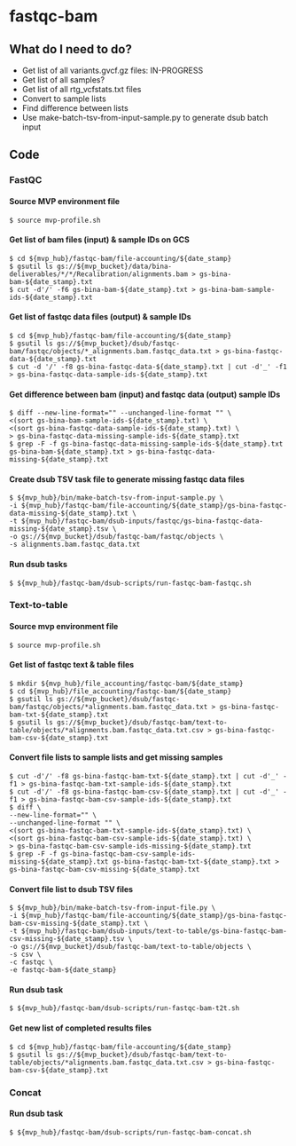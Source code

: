 # fastqc-bam

## What do I need to do?
- Get list of all variants.gvcf.gz files: IN-PROGRESS
- Get list of all samples?
- Get list of all rtg_vcfstats.txt files
- Convert to sample lists
- Find difference between lists
- Use make-batch-tsv-from-input-sample.py to generate dsub batch input

## Code
### FastQC

#### Source MVP environment file
```
$ source mvp-profile.sh
```

#### Get list of bam files (input) & sample IDs on GCS

```
$ cd ${mvp_hub}/fastqc-bam/file-accounting/${date_stamp}
$ gsutil ls gs://${mvp_bucket}/data/bina-deliverables/*/*/Recalibration/alignments.bam > gs-bina-bam-${date_stamp}.txt
$ cut -d'/' -f6 gs-bina-bam-${date_stamp}.txt > gs-bina-bam-sample-ids-${date_stamp}.txt
```

#### Get list of fastqc data files (output) & sample IDs

```
$ cd ${mvp_hub}/fastqc-bam/file-accounting/${date_stamp}
$ gsutil ls gs://${mvp_bucket}/dsub/fastqc-bam/fastqc/objects/*_alignments.bam.fastqc_data.txt > gs-bina-fastqc-data-${date_stamp}.txt
$ cut -d '/' -f8 gs-bina-fastqc-data-${date_stamp}.txt | cut -d'_' -f1 > gs-bina-fastqc-data-sample-ids-${date_stamp}.txt
```

#### Get difference between bam (input) and fastqc data (output) sample IDs
```
$ diff --new-line-format="" --unchanged-line-format "" \
<(sort gs-bina-bam-sample-ids-${date_stamp}.txt) \
<(sort gs-bina-fastqc-data-sample-ids-${date_stamp}.txt) \
> gs-bina-fastqc-data-missing-sample-ids-${date_stamp}.txt
$ grep -F -f gs-bina-fastqc-data-missing-sample-ids-${date_stamp}.txt gs-bina-bam-${date_stamp}.txt > gs-bina-fastqc-data-missing-${date_stamp}.txt
```

#### Create dsub TSV task file to generate missing fastqc data files

```
$ ${mvp_hub}/bin/make-batch-tsv-from-input-sample.py \
-i ${mvp_hub}/fastqc-bam/file-accounting/${date_stamp}/gs-bina-fastqc-data-missing-${date_stamp}.txt \
-t ${mvp_hub}/fastqc-bam/dsub-inputs/fastqc/gs-bina-fastqc-data-missing-${date_stamp}.tsv \
-o gs://${mvp_bucket}/dsub/fastqc-bam/fastqc/objects \
-s alignments.bam.fastqc_data.txt
```

#### Run dsub tasks

```
$ ${mvp_hub}/fastqc-bam/dsub-scripts/run-fastqc-bam-fastqc.sh
```

### Text-to-table

#### Source mvp environment file
```
$ source mvp-profile.sh
```

#### Get list of fastqc text & table files
```
$ mkdir ${mvp_hub}/file_accounting/fastqc-bam/${date_stamp}
$ cd ${mvp_hub}/file_accounting/fastqc-bam/${date_stamp}
$ gsutil ls gs://${mvp_bucket}/dsub/fastqc-bam/fastqc/objects/*alignments.bam.fastqc_data.txt > gs-bina-fastqc-bam-txt-${date_stamp}.txt
$ gsutil ls gs://${mvp_bucket}/dsub/fastqc-bam/text-to-table/objects/*alignments.bam.fastqc_data.txt.csv > gs-bina-fastqc-bam-csv-${date_stamp}.txt
```


#### Convert file lists to sample lists and get missing samples
```
$ cut -d'/' -f8 gs-bina-fastqc-bam-txt-${date_stamp}.txt | cut -d'_' -f1 > gs-bina-fastqc-bam-txt-sample-ids-${date_stamp}.txt
$ cut -d'/' -f8 gs-bina-fastqc-bam-csv-${date_stamp}.txt | cut -d'_' -f1 > gs-bina-fastqc-bam-csv-sample-ids-${date_stamp}.txt
$ diff \
--new-line-format="" \
--unchanged-line-format "" \
<(sort gs-bina-fastqc-bam-txt-sample-ids-${date_stamp}.txt) \
<(sort gs-bina-fastqc-bam-csv-sample-ids-${date_stamp}.txt) \
> gs-bina-fastqc-bam-csv-sample-ids-missing-${date_stamp}.txt
$ grep -F -f gs-bina-fastqc-bam-csv-sample-ids-missing-${date_stamp}.txt gs-bina-fastqc-bam-txt-${date_stamp}.txt > gs-bina-fastqc-bam-csv-missing-${date_stamp}.txt
````

#### Convert file list to dsub TSV files
```
$ ${mvp_hub}/bin/make-batch-tsv-from-input-file.py \
-i ${mvp_hub}/fastqc-bam/file-accounting/${date_stamp}/gs-bina-fastqc-bam-csv-missing-${date_stamp}.txt \
-t ${mvp_hub}/fastqc-bam/dsub-inputs/text-to-table/gs-bina-fastqc-bam-csv-missing-${date_stamp}.tsv \
-o gs://${mvp_bucket}/dsub/fastqc-bam/text-to-table/objects \
-s csv \
-c fastqc \
-e fastqc-bam-${date_stamp}
```

#### Run dsub task
```
$ ${mvp_hub}/fastqc-bam/dsub-scripts/run-fastqc-bam-t2t.sh
```

#### Get new list of completed results files
```
$ cd ${mvp_hub}/fastqc-bam/file-accounting/${date_stamp}
$ gsutil ls gs://${mvp_bucket}/dsub/fastqc-bam/text-to-table/objects/*alignments.bam.fastqc_data.txt.csv > gs-bina-fastqc-bam-csv-${date_stamp}.txt
```

### Concat

#### Run dsub task
```
$ ${mvp_hub}/fastqc-bam/dsub-scripts/run-fastqc-bam-concat.sh
```
